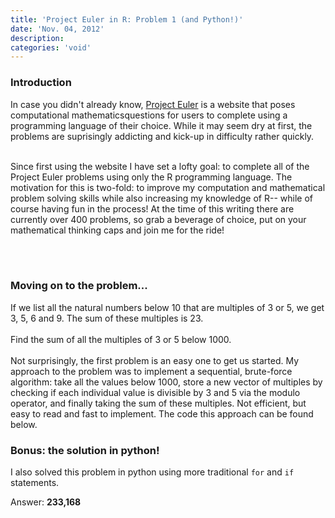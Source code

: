 ```yaml
---
title: 'Project Euler in R: Problem 1 (and Python!)'
date: 'Nov. 04, 2012'
description:
categories: 'void'
---
```

<h3>Introduction</h3>
In case you didn't already know, <a href="http://projecteuler.net/" target="_blank">Project Euler</a> is a website that poses computational mathematicsquestions for users to complete using a programming language of their choice. While it may seem dry at first, the problems are suprisingly addicting and kick-up in difficulty rather quickly. 


<br />
<br />



Since first using the website I have set a lofty goal: to complete all of the Project Euler problems using only the R programming language. The motivation for this is two-fold: to improve my computation and mathematical problem solving skills while also increasing my knowledge of R-- while of course having fun in the process! At the time of this writing there are currently over 400 problems, so grab a beverage of choice, put on your mathematical thinking caps and join me for the ride!

<br /><br />

<h3>Moving on to the problem...</h3>

<div class="problem">If we list all the natural numbers below 10 that are multiples of 3 or 5, we get 3, 5, 6 and 9. The sum of these multiples is 23.
<br /><br />
Find the sum of all the multiples of 3 or 5 below 1000.</div>
<br />
Not surprisingly, the first problem is an easy one to get us started. My approach to the problem was to implement a sequential, brute-force algorithm: take all the values below 1000, store a new vector of multiples by checking if each individual value is divisible by 3 and 5 via the modulo operator, and finally taking the sum of these multiples. Not efficient, but easy to read and fast to implement. The code this approach can be found below. 

<script src="https://gist.github.com/4191776.js"></script>

<h3>Bonus: the solution in python!</h3>
I also solved this problem in python using more traditional <code>for</code> and <code>if</code> statements.

<script src="https://gist.github.com/4298800.js"></script>

Answer: <strong>233,168</strong>